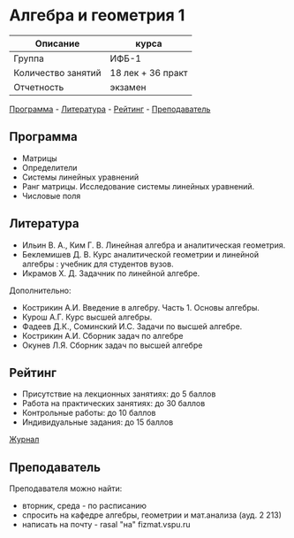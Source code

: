 # Алгебра и геометрия 1

Описание            | курса
---                 | ---
Группа              | ИФБ-1
Количество занятий  | 18 лек + 36 практ
Отчетность          | экзамен

[Программа](#Программа) - [Литература](#Литература) - [Рейтинг](#Рейтинг) - [Преподаватель](#Преподаватель)

## Программа

- Матрицы
- Определители
- Системы линейных уравнений
- Ранг матрицы. Исследование системы линейных уравнений.
- Числовые поля

## Литература

- Ильин В. А., Ким Г. В. Линейная алгебра и аналитическая геометрия.
- Беклемишев Д. В. Курс аналитической геометрии и линейной алгебры : учебник для студентов вузов.
- Икрамов Х. Д. Задачник по линейной алгебре.

Дополнительно:

- Кострикин А.И. Введение в алгебру. Часть 1. Основы алгебры.
- Курош А.Г. Курс высшей алгебры.
- Фадеев Д.К., Соминский И.С. Задачи по высшей алгебре.
- Кострикин А.И. Сборник задач по алгебре
- Окунев Л.Я. Сборник задач по высшей алгебре

## Рейтинг

- Присутствие на лекционных занятиях: до 5  баллов
- Работа на практических занятиях: до 30 баллов
- Контрольные работы: до 10 баллов
- Индивидуальные задания: до 15 баллов

[Журнал](../jrn/jrn_2016-fall_IFB11_AnG.csv)

## Преподаватель

Преподавателя можно найти:

- вторник, среда - по расписанию
- спросить на кафедре алгебры, геометрии и мат.анализа (ауд. 2 213)
- написать на почту - rasal "на" fizmat.vspu.ru
